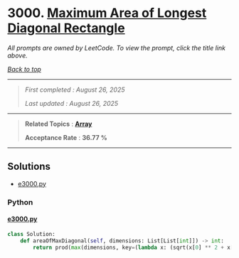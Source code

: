 # 3000. [Maximum Area of Longest Diagonal Rectangle](<https://leetcode.com/problems/maximum-area-of-longest-diagonal-rectangle>)

*All prompts are owned by LeetCode. To view the prompt, click the title link above.*

*[Back to top](<../README.md>)*

------

> *First completed : August 26, 2025*
>
> *Last updated : August 26, 2025*

------

> **Related Topics** : **[Array](<by_topic/Array.md>)**
>
> **Acceptance Rate** : **36.77 %**

------

## Solutions

- [e3000.py](<../my-submissions/e3000.py>)
### Python
#### [e3000.py](<../my-submissions/e3000.py>)
```Python
class Solution:
    def areaOfMaxDiagonal(self, dimensions: List[List[int]]) -> int:
        return prod(max(dimensions, key=(lambda x: (sqrt(x[0] ** 2 + x[1] ** 2), prod(x)))))
```

